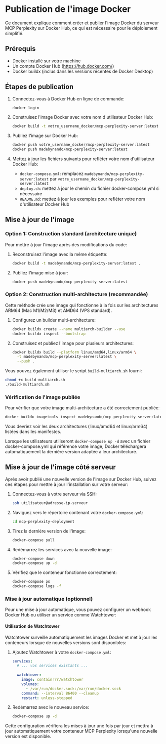 # Publication de l'image Docker

Ce document explique comment créer et publier l'image Docker du serveur MCP Perplexity sur Docker Hub, ce qui est nécessaire pour le déploiement simplifié.

## Prérequis

- Docker installé sur votre machine
- Un compte Docker Hub (https://hub.docker.com/)
- Docker buildx (inclus dans les versions récentes de Docker Desktop)

## Étapes de publication

1. Connectez-vous à Docker Hub en ligne de commande:

   ```bash
   docker login
   ```

2. Construisez l'image Docker avec votre nom d'utilisateur Docker Hub:

   ```bash
   docker build -t votre_username_docker/mcp-perplexity-server:latest .
   ```

3. Publiez l'image sur Docker Hub:

   ```bash
   docker push votre_username_docker/mcp-perplexity-server:latest
   docker push madebynando/mcp-perplexity-server:latest
   ```

4. Mettez à jour les fichiers suivants pour refléter votre nom d'utilisateur Docker Hub:

   - `docker-compose.yml`: remplacez `madebynando/mcp-perplexity-server:latest` par `votre_username_docker/mcp-perplexity-server:latest`
   - `deploy.sh`: mettez à jour le chemin du fichier docker-compose.yml si nécessaire
   - `README.md`: mettez à jour les exemples pour refléter votre nom d'utilisateur Docker Hub

## Mise à jour de l'image

### Option 1: Construction standard (architecture unique)

Pour mettre à jour l'image après des modifications du code:

1. Reconstruisez l'image avec la même étiquette:

   ```bash
   docker build -t madebynando/mcp-perplexity-server:latest .
   ```

2. Publiez l'image mise à jour:

   ```bash
   docker push madebynando/mcp-perplexity-server:latest
   ```

### Option 2: Construction multi-architecture (recommandée)

Cette méthode crée une image qui fonctionne à la fois sur les architectures ARM64 (Mac M1/M2/M3) et AMD64 (VPS standard).

1. Configurez un builder multi-architecture:

   ```bash
   docker buildx create --name multiarch-builder --use
   docker buildx inspect --bootstrap
   ```

2. Construisez et publiez l'image pour plusieurs architectures:

   ```bash
   docker buildx build --platform linux/amd64,linux/arm64 \
     -t madebynando/mcp-perplexity-server:latest \
     --push .
   ```

Vous pouvez également utiliser le script `build-multiarch.sh` fourni:

```bash
chmod +x build-multiarch.sh
./build-multiarch.sh
```

### Vérification de l'image publiée

Pour vérifier que votre image multi-architecture a été correctement publiée:

```bash
docker buildx imagetools inspect madebynando/mcp-perplexity-server:latest
```

Vous devriez voir les deux architectures (linux/amd64 et linux/arm64) listées dans les manifestes.

Lorsque les utilisateurs utiliseront `docker-compose up -d` avec un fichier docker-compose.yml qui référence votre image, Docker téléchargera automatiquement la dernière version adaptée à leur architecture.

## Mise à jour de l'image côté serveur

Après avoir publié une nouvelle version de l'image sur Docker Hub, suivez ces étapes pour mettre à jour l'installation sur votre serveur:

1. Connectez-vous à votre serveur via SSH:

   ```bash
   ssh utilisateur@adresse-ip-serveur
   ```

2. Naviguez vers le répertoire contenant votre `docker-compose.yml`:

   ```bash
   cd mcp-perplexity-deployment
   ```

3. Tirez la dernière version de l'image:

   ```bash
   docker-compose pull
   ```

4. Redémarrez les services avec la nouvelle image:

   ```bash
   docker-compose down
   docker-compose up -d
   ```

5. Vérifiez que le conteneur fonctionne correctement:

   ```bash
   docker-compose ps
   docker-compose logs -f
   ```

### Mise à jour automatique (optionnel)

Pour une mise à jour automatique, vous pouvez configurer un webhook Docker Hub ou utiliser un service comme Watchtower:

#### Utilisation de Watchtower

Watchtower surveille automatiquement les images Docker et met à jour les conteneurs lorsque de nouvelles versions sont disponibles:

1. Ajoutez Watchtower à votre `docker-compose.yml`:

   ```yaml
   services:
     # ... vos services existants ...
     
     watchtower:
       image: containrrr/watchtower
       volumes:
         - /var/run/docker.sock:/var/run/docker.sock
       command: --interval 86400 --cleanup
       restart: unless-stopped
   ```

2. Redémarrez avec le nouveau service:

   ```bash
   docker-compose up -d
   ```

Cette configuration vérifiera les mises à jour une fois par jour et mettra à jour automatiquement votre conteneur MCP Perplexity lorsqu'une nouvelle version est disponible. 